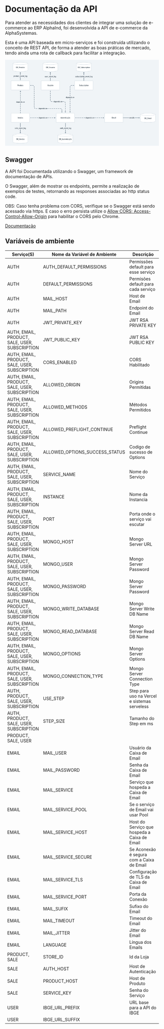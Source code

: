 # Documentação da API
Para atender as necessidades dos clientes de integrar uma solução de e-commerce ao ERP AlphaInd, foi desenvolvida a API de e-commerce da AlphaSystemas.

Esta é uma API baseada em micro-serviços e foi construída utilizando o conceito de REST API, de forma a atender as boas práticas de mercado, tendo ainda uma rota de callback para facilitar a integração.

![Arquitetura](https://raw.githubusercontent.com/alphasistemas/aPIDoc/main/images/overview.png)

## Swagger
A API foi Documentada utilizando o Swagger, um framework de documentação de APIs.

O Swagger, além de mostrar os endpoints, permite a realização de exemplos de testes, retornando as responses associadas ao http status code.

OBS: Caso tenha problema com CORS, verifique se o Swagger está sendo acessado via https. E caso o erro persista utilize o [Allow CORS: Access-Control-Allow-Origin](https://chrome.google.com/webstore/detail/allow-cors-access-control/lhobafahddgcelffkeicbaginigeejlf/related?hl=en) para habilitar o CORS pelo Chrome.

[Documentação](https://petstore.swagger.io/?url=https://raw.githubusercontent.com/alphasistemas/aPIDoc/main/src/swagger.json)

## Variáveis de ambiente
| Serviço(S)                                     | Nome da Variável de Ambiente         | Descrição                                    | Valor de Exemplo                                                | Secret | Obrigatório | Produção | Desenvolvimento |
| ---------------------------------------------- | ------------------------------------ | -------------------------------------------- | ----------------------------------------------------------------| ------ | ----------- | -------- | --------------- |
| AUTH                                           | AUTH_DEFAULT_PERMISSIONS             | Permissões default para esse serviço         | '{""all"": [""all""]}'                                          |   ✖    |     ✖      |    🗸    |                  |
| AUTH                                           | DEFAULT_PERMISSIONS                  | Permisões default para cada serviço          | '{""all"": {""all"": [""all""]}}'                               |   ✖    |     ✖      |    🗸    |                  |
| AUTH                                           | MAIL_HOST                            | Host de Email                                | http://api-ecomm.alphasystemas.com.br/email                     |   ✖    |     🗸      |    ✖    |                  |
| AUTH                                           | MAIL_PATH                            | Endpoint do Email                            | /api/email                                                      |   ✖    |     🗸      |    ✖    |                  |
| AUTH                                           | JWT_PRIVATE_KEY                      | JWT RSA PRIVATE KEY                          | -                                                               |   🗸    |     🗸      |    🗸    |                  |
| AUTH, EMAIL, PRODUCT, SALE, USER, SUBSCRIPTION | JWT_PUBLIC_KEY                       | JWT RSA PUBLIC KEY                           | -                                                               |   🗸    |     🗸      |    🗸    |                  |
| AUTH, EMAIL, PRODUCT, SALE, USER, SUBSCRIPTION | CORS_ENABLED                         | CORS Habilitado                              | true                                                            |   ✖    |     ✖      |    🗸    |                  |
| AUTH, EMAIL, PRODUCT, SALE, USER, SUBSCRIPTION | ALLOWED_ORIGIN                       | Origins Permitidas                           | *                                                               |   ✖    |     ✖      |    🗸    |                  |
| AUTH, EMAIL, PRODUCT, SALE, USER, SUBSCRIPTION | ALLOWED_METHODS                      | Métodos Permitidos                           | GET,HEAD,PUT,PATCH,POST,DELETE                                  |   ✖    |     ✖      |    🗸    |                  |
| AUTH, EMAIL, PRODUCT, SALE, USER, SUBSCRIPTION | ALLOWED_PREFLIGHT_CONTINUE           | Preflight Continue                           | true                                                            |   ✖    |     ✖      |    🗸    |                  |
| AUTH, EMAIL, PRODUCT, SALE, USER, SUBSCRIPTION | ALLOWED_OPTIONS_SUCCESS_STATUS       | Codigo de sucesso de Options                 | 204                                                             |   ✖    |     ✖      |    🗸    |                  |
| AUTH, EMAIL, PRODUCT, SALE, USER, SUBSCRIPTION | SERVICE_NAME                         | Nome do Serviço                              | AUTH                                                            |   ✖    |     🗸      |    🗸    |                  |
| AUTH, EMAIL, PRODUCT, SALE, USER, SUBSCRIPTION | INSTANCE                             | Nome da Instancia                            | auth                                                            |   ✖    |     🗸      |    🗸    |                  |
| AUTH, EMAIL, PRODUCT, SALE, USER, SUBSCRIPTION | PORT                                 | Porta onde o serviço vai escutar             | 3000                                                            |   ✖    |     ✖      |    🗸    |                  |
| AUTH, EMAIL, PRODUCT, SALE, USER, SUBSCRIPTION | MONGO_HOST                           | Mongo Server URL                             | mongo.sadfasdf.mongodb.net                                      |   ✖    |     🗸      |    🗸    |                  |
| AUTH, EMAIL, PRODUCT, SALE, USER, SUBSCRIPTION | MONGO_USER                           | Mongo Server Password                        | password                                                        |   🗸    |     🗸      |    🗸    |                  |
| AUTH, EMAIL, PRODUCT, SALE, USER, SUBSCRIPTION | MONGO_PASSWORD                       | Mongo Server Password                        | password                                                        |   🗸    |     🗸      |    🗸    |                  |
| AUTH, EMAIL, PRODUCT, SALE, USER, SUBSCRIPTION | MONGO_WRITE_DATABASE                 | Mongo Server Write DB Name                   | write                                                           |   🗸    |     🗸      |    🗸    |                  |
| AUTH, EMAIL, PRODUCT, SALE, USER, SUBSCRIPTION | MONGO_READ_DATABASE                  | Mongo Server Read DB Name                    | read                                                            |   🗸    |     🗸      |    🗸    |                  |
| AUTH, EMAIL, PRODUCT, SALE, USER, SUBSCRIPTION | MONGO_OPTIONS                        | Mongo Server Options                         | retryWrites=true&w=majority                                     |   🗸    |     🗸      |    🗸    |                  |
| AUTH, EMAIL, PRODUCT, SALE, USER, SUBSCRIPTION | MONGO_CONNECTION_TYPE                | Mongo Server Connection Type                 | mongodb+srv                                                     |   ✖    |     🗸      |    🗸    |                  |
| AUTH, PRODUCT, SALE, USER, SUBSCRIPTION        | USE_STEP                             | Step para uso na Vercel e sistemas serveless | true                                                            |   ✖    |     🗸      |    🗸    |                  |
| AUTH, PRODUCT, SALE, USER, SUBSCRIPTION        | STEP_SIZE                            | Tamanho do Step em ms                        | 1000                                                            |   ✖    |     🗸      |    🗸    |                  |
| PRODUCT, SALE, USER                            |
| EMAIL                                          | MAIL_USER                            | Usuário da Caixa de Email                    | user@KingHost.com.br                                            |   🗸    |     🗸      |    ✖    |                  |
| EMAIL                                          | MAIL_PASSWORD                        | Senha da Caixa de Email                      | user_password                                                   |   🗸    |     🗸      |    ✖    |                  |
| EMAIL                                          | MAIL_SERVICE                         | Serviço que hospeda a Caixa de Email         | KingHost                                                        |   ✖    |     🗸      |    ✖    |                  |
| EMAIL                                          | MAIL_SERVICE_POOL                    | Se o serviço de Email vai usar Pool          | true                                                            |   ✖    |     🗸      |    ✖    |                  |
| EMAIL                                          | MAIL_SERVICE_HOST                    | Host do Serviço que hospeda a Caixa de Email | http://smtpi.kinghost.net/                                      |   ✖    |     🗸      |    ✖    |                  |
| EMAIL                                          | MAIL_SERVICE_SECURE                  | Se Aconexão é segura com a Caixa de Email    | true                                                            |   ✖    |     🗸      |    ✖    |                  |
| EMAIL                                          | MAIL_SERVICE_TLS                     | Configuração de TLS da Caixa de Email        | '{ "ciphers":"SSLv3", "rejectUnauthorized": false }'            |   ✖    |     🗸      |    ✖    |                  |
| EMAIL                                          | MAIL_SERVICE_PORT                    | Porta da Conexão                             | 465                                                             |   ✖    |     🗸      |    ✖    |                  |
| EMAIL                                          | MAIL_SUFIX                           | Sufixo do Email                              | @alphasystemas.com.br                                           |   ✖    |     🗸      |    ✖    |                  |
| EMAIL                                          | MAIL_TIMEOUT                         | Timeout do Email                             | 100000                                                          |   ✖    |     🗸      |    ✖    |                  |
| EMAIL                                          | MAIL_JITTER                          | Jitter do Email                              | 10000                                                           |   ✖    |     🗸      |    ✖    |                  |
| EMAIL                                          | LANGUAGE                             | Língua dos Emails                            | pt-br                                                           |   ✖    |     ✖      |    🗸    |                  |
| PRODUCT, SALE                                  | STORE_ID                             | Id da Loja                                   | 1                                                               |   ✖    |     🗸      |    🗸    |                  |
| SALE                                           | AUTH_HOST                            | Host de Autenticação                         | http://api-ecomm.alphasystemas.com.br/auth                      |   ✖    |     🗸      |    🗸    |                  |
| SALE                                           | PRODUCT_HOST                         | Host de Produto                              | http://api-ecomm.alphasystemas.com.br/product                   |   ✖    |     🗸      |    🗸    |                  |
| SALE                                           | SERVICE_KEY                          | Senha do Serviço                             | password                                                        |   🗸    |     🗸      |    🗸    |                  |
| USER                                           | IBGE_URL_PREFIX                      | URL base para a API do IBGE                  | http://servicodados.ibge.gov.br/api/v1/localidades/estados/     |   🗸    |     🗸      |    🗸    |                  |
| USER                                           | IBGE_URL_SUFFIX                      |                                              | /municipios                                                     |   🗸    |     🗸      |    🗸    |                  |